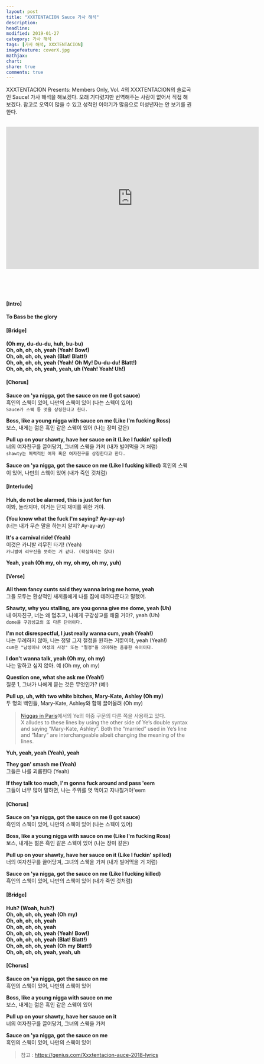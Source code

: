 ```yaml
---
layout: post
title: "XXXTENTACION Sauce 가사 해석"
description: 
headline: 
modified: 2019-01-27
category: 가사 해석
tags: [가사 해석, XXXTENTACION]
imagefeature: coverX.jpg
mathjax: 
chart: 
share: true
comments: true
---
```


XXXTENTACION Presents: Members Only, Vol. 4의 XXXTENTACION의 솔로곡인 Sauce! 가사 해석을 해보겠다. 오래 기다렸지만 번역해주는 사람이 없어서 직접 해보겠다. 참고로 오역이 많을 수 있고 성적인 이야기가 많음으로 미성년자는 안 보기를 권한다.

<br>

<div align="center">

<iframe width="684" height="385" src="https://www.youtube.com/embed/XugXU6jaMv8" frameborder="0" allow="accelerometer; autoplay; encrypted-media; gyroscope; picture-in-picture" allowfullscreen></iframe>

</div>

<br><br><br>

####  [Intro]
**To Bass be the glory**

####  [Bridge]
**(Oh my, du-du-du, huh, bu-bu)**  
**Oh, oh, oh, oh, yeah (Yeah! Bow!)**  
**Oh, oh, oh, oh, yeah (Blat! Blatt!)**  
**Oh, oh, oh, oh, yeah (Yeah! Oh My! Du-du-du! Blatt!)**  
**Oh, oh, oh, oh, yeah, yeah, uh (Yeah! Yeah! Uh!)**

####  [Chorus] 
**Sauce on 'ya nigga, got the sauce on me (I got sauce)**  
흑인의 스웩이 있어, 나만의 스웩이 있어 (나는 스웩이 있어)  
`Sauce가 스웩 등 멋을 상징한다고 한다.`

**Boss, like a young nigga with sauce on me (Like I'm fucking Ross)**  
보스, 내게는 젊은 흑인 같은 스웩이 있어 (나는 장미 같은)

**Pull up on your shawty, have her sauce on it (Like I fuckin' spilled)**  
너의 여자친구를 끌어당겨, 그녀의 스웩을 가져 (내가 빌어먹을 거 처럼)  
`shawty는 매력적인 여자 혹은 여자친구를 상징한다고 한다.`

**Sauce on 'ya nigga, got the sauce on me (Like I fucking killed)**
흑인의 스웩이 있어, 나만의 스웩이 있어 (내가 죽인 것처럼)  

####  [Interlude] 
**Huh, do not be alarmed, this is just for fun**  
이봐, 놀라지마, 이거는 단지 재미를 위한 거야.

**(You know what the fuck I'm saying? Ay-ay-ay)**  
(너는 내가 무슨 말을 하는지 알지? Ay-ay-ay)

**It's a carnival ride! (Yeah)**  
이것은 카니발 리무진 타기! (Yeah)  
`카니발이 리무진을 뜻하는 거 같다. (확실하지는 않다)`

**Yeah, yeah (Oh my, oh my, oh my, oh my, yuh)**

####  [Verse] 
**All them fancy cunts said they wanna bring me home, yeah**  
그들 모두는 환상적인 새끼들에게 나를 집에 데려다준다고 말했어.

**Shawty, why you stalling, are you gonna give me dome, yeah (Uh)**  
내 여자친구, 너는 왜 멈추고, 나에게 구강성교를 해줄 거야?, yeah (Uh)  
`dome을 구강성교의 또 다른 단어이다.`

**I'm not disrespectful, I just really wanna cum, yeah (Yeah!)**  
나는 무례하지 않아, 나는 정말 그저 절정을 원하는 거뿐이야, yeah (Yeah!)  
`cum은 "남성이나 여성의 사정" 또는 "절정"을 의미하는 음흉한 속어이다.`

**I don't wanna talk, yeah (Oh my, oh my)**  
나는 말하고 싶지 않아. 예 (Oh my, oh my)

**Question one, what she ask me (Yeah!)**  
질문 1, 그녀가 나에게 묻는 것은 무엇인가? (예!)

**Pull up, uh, with two white bitches, Mary-Kate, Ashley (Oh my)**  
두 명의 백인들, Mary-Kate, Ashley와 함께 끌어올려 (Oh my)
> [Niggas in Paris](https://genius.com/Jay-z-and-kanye-west-niggas-in-paris-lyrics#note-319393)에서의 Ye의 이중 구문의 다른 쪽을 사용하고 있다.  
> X alludes to these lines by using the other side of Ye’s double syntax and saying “Mary-Kate, Ashley”. Both the “married” used in Ye’s line and “Mary” are interchangeable albeit changing the meaning of the lines.

**Yuh, yeah, yeah (Yeah), yeah**

**They gon' smash me (Yeah)**  
그들은 나를 괴롭힌다 (Yeah) 

**If they talk too much, I'm gonna fuck around and pass 'eem**  
그들이 너무 많이 말하면, 나는 주위를 엿 먹이고 지나칠거야'eem

####  [Chorus] 
**Sauce on 'ya nigga, got the sauce on me (I got sauce)**  
흑인의 스웩이 있어, 나만의 스웩이 있어 (나는 스웩이 있어)  

**Boss, like a young nigga with sauce on me (Like I'm fucking Ross)**  
보스, 내게는 젊은 흑인 같은 스웩이 있어 (나는 장미 같은)

**Pull up on your shawty, have her sauce on it (Like I fuckin' spilled)**  
너의 여자친구를 끌어당겨, 그녀의 스웩을 가져 (내가 빌어먹을 거 처럼)  

**Sauce on 'ya nigga, got the sauce on me (Like I fucking killed)**  
흑인의 스웩이 있어, 나만의 스웩이 있어 (내가 죽인 것처럼)  

####  [Bridge]  
**Huh? (Woah, huh?)**  
**Oh, oh, oh, oh, yeah (Oh my)**  
**Oh, oh, oh, oh, yeah**  
**Oh, oh, oh, oh, yeah**  
**Oh, oh, oh, oh, yeah (Yeah! Bow!)**  
**Oh, oh, oh, oh, yeah (Blat! Blatt!)**  
**Oh, oh, oh, oh, yeah (Oh my Blatt!)**  
**Oh, oh, oh, oh, yeah, yeah, uh**

####  [Chorus] 
**Sauce on 'ya nigga, got the sauce on me**  
흑인의 스웩이 있어, 나만의 스웩이 있어

**Boss, like a young nigga with sauce on me**  
보스, 내게는 젊은 흑인 같은 스웩이 있어

**Pull up on your shawty, have her sauce on it**  
너의 여자친구를 끌어당겨, 그녀의 스웩을 가져

**Sauce on 'ya nigga, got the sauce on me**  
흑인의 스웩이 있어, 나만의 스웩이 있어 


> 참고 : https://genius.com/Xxxtentacion-auce-2018-lyrics